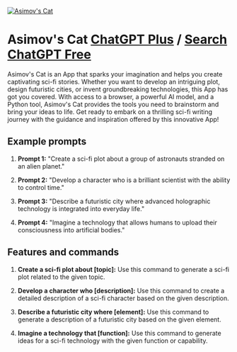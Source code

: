 
[![Asimov's Cat](https://files.oaiusercontent.com/file-0MJZ7PkKoyVqUwz7CI5APkLt?se=2123-10-17T00%3A30%3A51Z&sp=r&sv=2021-08-06&sr=b&rscc=max-age%3D31536000%2C%20immutable&rscd=attachment%3B%20filename%3D77a88947-cbb3-45a9-8c44-13038782e3fe.png&sig=bBV1XQQeU1d8jlFhGT0wgtR5SIMjQQPVEWgcwAcByqk%3D)](https://chat.openai.com/g/g-GpHUAcub6-asimov-s-cat)

# Asimov's Cat [ChatGPT Plus](https://chat.openai.com/g/g-GpHUAcub6-asimov-s-cat) / [Search ChatGPT Free](https://gptcall.net/index.html#/?search=Asimov's%20Cat)

Asimov's Cat is an App that sparks your imagination and helps you create captivating sci-fi stories. Whether you want to develop an intriguing plot, design futuristic cities, or invent groundbreaking technologies, this App has got you covered. With access to a browser, a powerful AI model, and a Python tool, Asimov's Cat provides the tools you need to brainstorm and bring your ideas to life. Get ready to embark on a thrilling sci-fi writing journey with the guidance and inspiration offered by this innovative App!

## Example prompts

1. **Prompt 1:** "Create a sci-fi plot about a group of astronauts stranded on an alien planet."

2. **Prompt 2:** "Develop a character who is a brilliant scientist with the ability to control time."

3. **Prompt 3:** "Describe a futuristic city where advanced holographic technology is integrated into everyday life."

4. **Prompt 4:** "Imagine a technology that allows humans to upload their consciousness into artificial bodies."

## Features and commands

1. **Create a sci-fi plot about [topic]:** Use this command to generate a sci-fi plot related to the given topic.

2. **Develop a character who [description]:** Use this command to create a detailed description of a sci-fi character based on the given description.

3. **Describe a futuristic city where [element]:** Use this command to generate a description of a futuristic city based on the given element.

4. **Imagine a technology that [function]:** Use this command to generate ideas for a sci-fi technology with the given function or capability.


